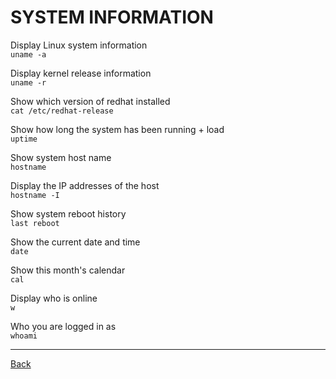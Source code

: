 # SYSTEM INFORMATION
Display Linux system information  
`uname -a`

Display kernel release information  
`uname -r`

Show which version of redhat installed  
`cat /etc/redhat-release`

Show how long the system has been running + load  
`uptime`

Show system host name  
`hostname`

Display the IP addresses of the host  
`hostname -I`

Show system reboot history  
`last reboot`

Show the current date and time  
`date`

Show this month's calendar  
`cal`

Display who is online  
`w`

Who you are logged in as  
`whoami`

---

[Back](../contents.md)